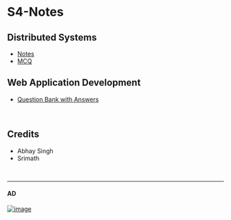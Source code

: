 # S4-Notes

## Distributed Systems 

- [Notes](https://imabhay.com/sem4/s4-de-important-topics-p1/)
- [MCQ](https://quizlet.com/834772504/sem4_distributed-systems_all-combined-flash-cards/)



## Web Application Development

- [Question Bank with Answers](https://hunterz-killer.github.io/S4-Notes/WAD/)







<br>


## Credits
- Abhay Singh
- Srimath






<br>

--------------

#### AD

[![image](https://github.com/hunterz-killer/S4-Notes/assets/82221655/0a593c80-89de-4924-b14b-3cc06d04a04a)](https://www.amazon.in/b?node=90130123031&linkCode=ll2&tag=live-offers-21&linkId=89e8ade79de63f6a75cfce39d4db8d83&language=en_IN&ref_=as_li_ss_tl)


  
